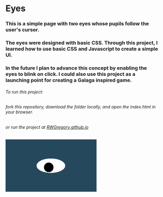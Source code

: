 # Eyes

### This is a simple page with two eyes whose pupils follow the user's cursor.

### The eyes were designed with basic CSS. Through this project, I learned how to use basic CSS and Javascript to create a simple UI.

### In the future I plan to advance this concept by enabling the eyes to blink on click. I could also use this project as a launching point for creating a Galaga inspired game.

###### To run this project: 

###### fork this repository, download the folder locally, and open the index.html in your browser.

###### or run the project at [RWGregory.github.io](https://RWGregory.github.io)

<img src= "oneeye.png" width='300'/>
